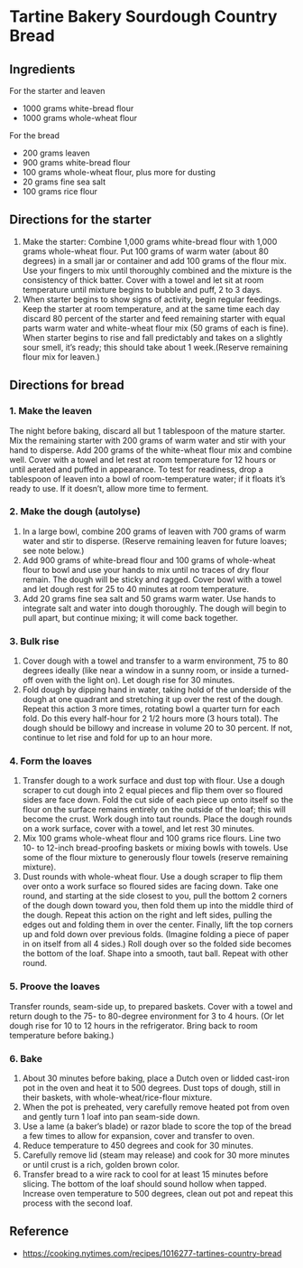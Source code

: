 # Tartine Bakery Sourdough Country Bread

## Ingredients
For the starter and leaven
* 1000 grams white-bread flour
* 1000 grams whole-wheat flour

For the bread
* 200 grams leaven
* 900 grams white-bread flour
* 100 grams whole-wheat flour, plus more for dusting
* 20 grams fine sea salt
* 100 grams rice flour

## Directions for the starter
1. Make the starter: Combine 1,000 grams white-bread flour with 1,000 grams whole-wheat flour. Put 100 grams of warm water (about 80 degrees) in a small jar or container and add 100 grams of the flour mix. Use your fingers to mix until thoroughly combined and the mixture is the consistency of thick batter. Cover with a towel and let sit at room temperature until mixture begins to bubble and puff, 2 to 3 days.
2. When starter begins to show signs of activity, begin regular feedings. Keep the starter at room temperature, and at the same time each day discard 80 percent of the starter and feed remaining starter with equal parts warm water and white-wheat flour mix (50 grams of each is fine). When starter begins to rise and fall predictably and takes on a slightly sour smell, it’s ready; this should take about 1 week.(Reserve remaining flour mix for leaven.)

## Directions for bread
### 1. Make the leaven
The night before baking, discard all but 1 tablespoon of the mature starter. Mix the remaining starter with 200 grams of warm water and stir with your hand to disperse. Add 200 grams of the white-wheat flour mix and combine well. Cover with a towel and let rest at room temperature for 12 hours or until aerated and puffed in appearance. To test for readiness, drop a tablespoon of leaven into a bowl of room-temperature water; if it floats it’s ready to use. If it doesn’t, allow more time to ferment.

### 2. Make the dough (autolyse)
1. In a large bowl, combine 200 grams of leaven with 700 grams of warm water and stir to disperse. (Reserve remaining leaven for future loaves; see note below.)
2. Add 900 grams of white-bread flour and 100 grams of whole-wheat flour to bowl and use your hands to mix until no traces of dry flour remain. The dough will be sticky and ragged. Cover bowl with a towel and let dough rest for 25 to 40 minutes at room temperature.
3. Add 20 grams fine sea salt and 50 grams warm water. Use hands to integrate salt and water into dough thoroughly. The dough will begin to pull apart, but continue mixing; it will come back together.

### 3. Bulk rise
1. Cover dough with a towel and transfer to a warm environment, 75 to 80 degrees ideally (like near a window in a sunny room, or inside a turned-off oven with the light on). Let dough rise for 30 minutes. 
2. Fold dough by dipping hand in water, taking hold of the underside of the dough at one quadrant and stretching it up over the rest of the dough. Repeat this action 3 more times, rotating bowl a quarter turn for each fold. Do this every half-hour for 2 1/2 hours more (3 hours total). The dough should be billowy and increase in volume 20 to 30 percent. If not, continue to let rise and fold for up to an hour more.

### 4. Form the loaves
1. Transfer dough to a work surface and dust top with flour. Use a dough scraper to cut dough into 2 equal pieces and flip them over so floured sides are face down. Fold the cut side of each piece up onto itself so the flour on the surface remains entirely on the outside of the loaf; this will become the crust. Work dough into taut rounds. Place the dough rounds on a work surface, cover with a towel, and let rest 30 minutes.
2. Mix 100 grams whole-wheat flour and 100 grams rice flours. Line two 10- to 12-inch bread-proofing baskets or mixing bowls with towels. Use some of the flour mixture to generously flour towels (reserve remaining mixture).
3. Dust rounds with whole-wheat flour. Use a dough scraper to flip them over onto a work surface so floured sides are facing down. Take one round, and starting at the side closest to you, pull the bottom 2 corners of the dough down toward you, then fold them up into the middle third of the dough. Repeat this action on the right and left sides, pulling the edges out and folding them in over the center. Finally, lift the top corners up and fold down over previous folds. (Imagine folding a piece of paper in on itself from all 4 sides.) Roll dough over so the folded side becomes the bottom of the loaf. Shape into a smooth, taut ball. Repeat with other round.

### 5. Proove the loaves
Transfer rounds, seam-side up, to prepared baskets. Cover with a towel and return dough to the 75- to 80-degree environment for 3 to 4 hours. (Or let dough rise for 10 to 12 hours in the refrigerator. Bring back to room temperature before baking.)

### 6. Bake
1. About 30 minutes before baking, place a Dutch oven or lidded cast-iron pot in the oven and heat it to 500 degrees. Dust tops of dough, still in their baskets, with whole-wheat/rice-flour mixture.
2. When the pot is preheated, very carefully remove heated pot from oven and gently turn 1 loaf into pan seam-side down. 
3. Use a lame (a baker’s blade) or razor blade to score the top of the bread a few times to allow for expansion, cover and transfer to oven. 
4. Reduce temperature to 450 degrees and cook for 30 minutes. 
5. Carefully remove lid (steam may release) and cook for 30 more minutes or until crust is a rich, golden brown color.
6. Transfer bread to a wire rack to cool for at least 15 minutes before slicing. The bottom of the loaf should sound hollow when tapped. Increase oven temperature to 500 degrees, clean out pot and repeat this process with the second loaf.

## Reference
* <https://cooking.nytimes.com/recipes/1016277-tartines-country-bread>
